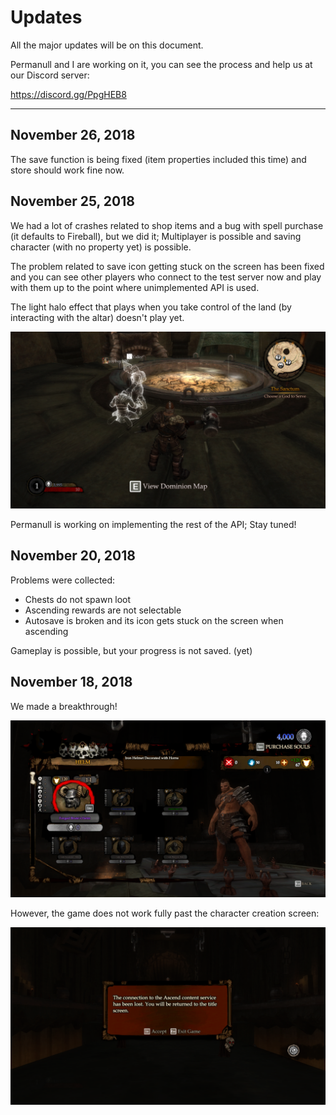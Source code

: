 # Updates
All the major updates will be on this document.

Permanull and I are working on it, you can see the process and help us at our Discord server:

https://discord.gg/PpgHEB8

---

## November 26, 2018
The save function is being fixed (item properties included this time) and store should work fine now.

## November 25, 2018
We had a lot of crashes related to shop items and a bug with spell purchase (it defaults to Fireball), but we did it; Multiplayer is possible and saving character (with no property yet) is possible.

The problem related to save icon getting stuck on the screen has been fixed and you can see other players who connect to the test server now and play with them up to the point where unimplemented API is used.

The light halo effect that plays when you take control of the land (by interacting with the altar) doesn't play yet.

![Screenshot 3](https://github.com/UnforeseenOcean/Ascender/raw/master/img/233630_20181121202132_1.png "OH YES")

Permanull is working on implementing the rest of the API; Stay tuned!

## November 20, 2018
Problems were collected:
- Chests do not spawn loot
- Ascending rewards are not selectable
- Autosave is broken and its icon gets stuck on the screen when ascending

Gameplay is possible, but your progress is not saved. (yet)

## November 18, 2018
We made a breakthrough! 

![Screenshot 1](https://github.com/UnforeseenOcean/Ascender/raw/master/img/1.png "YES!")

However, the game does not work fully past the character creation screen:

![Screenshot 2](https://github.com/UnforeseenOcean/Ascender/raw/master/img/2.png "NOOO!")


